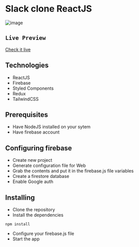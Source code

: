 # Slack clone ReactJS

![image](https://user-images.githubusercontent.com/87276390/219097957-1d4b40bd-fa80-4067-b04e-3e216b5241c5.png)


## `Live Preview`
[Check it live](https://slack-clone-snx.netlify.app/)

## Technologies 
  - ReactJS
  - Firebase
  - Styled Components
  - Redux
  - TailwindCSS

## Prerequisites
  - Have NodeJS installed on your sytem
  - Have firebase account
 
## Configuring firebase
  - Create new project
  - Generate configuration file for Web
  - Grab the contents and put it in the firebase.js file variables
  - Create a firestore database
  - Enable Google auth

## Installing

  - Clone the repository
  - Install the dependencies 
  ``` 
  npm install 
  ```
  - Configure your firebase.js file
  - Start the app
  
